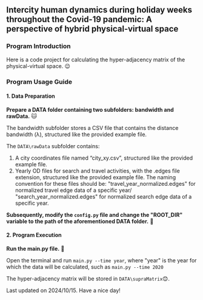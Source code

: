 ## Intercity human dynamics during holiday weeks throughout the Covid-19 pandemic: A perspective of hybrid physical-virtual space

### Program Introduction
Here is a code project for calculating the hyper-adjacency matrix of the physical-virtual space. :wink:

### Program Usage Guide
#### 1. Data Preparation
**Prepare a DATA folder containing two subfolders: bandwidth and rawData.** :cat:

The bandwidth subfolder stores a CSV file that contains the distance bandwidth (λ), structured like the provided example file.

The ``DATA\rawData`` subfolder contains:

1. A city coordinates file named “city_xy.csv”, structured like the provided example file.
2. Yearly OD files for search and travel activities, with the .edges file extension, structured like the provided example file.
The naming convention for these files should be: "travel_year_normalized.edges" for normalized travel edge data of a specific year/ "search_year_normalized.edges" for normalized search edge data of a specific year.

**Subsequently, modify the ``config.py`` file and change the "ROOT_DIR" variable to the path of the aforementioned DATA folder.** :hamster:

#### 2. Program Execution
**Run the main.py file.** :full_moon_with_face:

Open the terminal and run ``main.py --time year``, where "year" is the year for which the data will be calculated, such as ``main.py --time 2020``

The hyper-adjacency matrix will be stored in ``DATA\supraMatrix``:blush:.

Last updated on 2024/10/15. Have a nice day!

